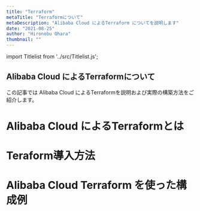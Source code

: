 ```yaml
---
title: "Terraform"
metaTitle: "Terraformについて"
metaDescription: "Alibaba Cloud によるTerraform についてを説明します"
date: "2021-08-25"
author: "Hironobu Ohara"
thumbnail: ""
---
```



import Titlelist from '../src/Titlelist.js';


<!-- 
query MyQuery {
  allMarkdownRemark(
    filter: {fileAbsolutePath: {regex: "/Terraform/"}}
    sort: {fields: fileAbsolutePath, order: ASC}
  ) {
    nodes {
      frontmatter {
        title
        metaTitle
        metaDescription
        date(formatString: "yyyy/MM/DD")
        author       
      }
      fileAbsolutePath
    }
  }
}
-->

## Alibaba Cloud によるTerraformについて

この記事では Alibaba Cloud によるTerraformを説明および実際の構築方法をご紹介します。      



# Alibaba Cloud によるTerraformとは

<Titlelist 
    metaTitle="00 Terraformとは何か"
    metaDescription="Alibab Cloud Terraform についてを説明します"
    url="https://sbopsv.github.io/cloud-tech/Terraform/Terraform00.what-is"
    imageurl="https://raw.githubusercontent.com/sbopsv/cloud-tech/master/content/Terraform/images/terraform_2.1.png"
    date="2021/05/10"
    author="Hironobu Ohara"
/>

# Teraform導入方法

<Titlelist 
    metaTitle="01 Terraform Install"
    metaDescription="Alibab Cloud TerraformのInstall方法を説明します"
    url="https://sbopsv.github.io/cloud-tech/Terraform/Terraform01.install"
    imageurl="https://raw.githubusercontent.com/sbopsv/cloud-tech/master/content/Terraform/images/terraform_2.4.png"
    date="2021/05/10"
    author="Hironobu Ohara"
/>

<Titlelist 
    metaTitle="02 サンプルプロジェクトの作成"
    metaDescription="Alibab Cloud Terraformサンプルプロジェクトの作成方法を説明します"
    url="https://sbopsv.github.io/cloud-tech/Terraform/Terraform02.sample-project"
    imageurl="https://raw.githubusercontent.com/sbopsv/cloud-tech/master/content/Terraform/images/terraform_5.3.png"
    date="2021/05/10"
    author="Hironobu Ohara"
/>

<Titlelist 
    metaTitle="03 サンプルプロジェクトの実行"
    metaDescription="Alibab Cloud Terraformサンプルプロジェクトの実行方法を説明します"
    url="https://sbopsv.github.io/cloud-tech/Terraform/Terraform03.run-terraform"
    imageurl="https://raw.githubusercontent.com/sbopsv/cloud-tech/master/content/Terraform/images/terraform_5.0.png"
    date="2021/05/10"
    author="Hironobu Ohara"
/>

<Titlelist 
    metaTitle="04 Terraformの文法について"
    metaDescription="Alibab Cloud Terraformの文法についてを説明します"
    url="https://sbopsv.github.io/cloud-tech/Terraform/Terraform04.program-syntax"
    imageurl="https://raw.githubusercontent.com/sbopsv/cloud-tech/master/content/Terraform/images/terraform_2.2.png"
    date="2021/05/10"
    author="Hironobu Ohara"
/>

<Titlelist 
    metaTitle="05 Dockerについて"
    metaDescription="Dockerについて、および活用方法を説明します"
    url="https://sbopsv.github.io/cloud-tech/Terraform/Terraform05.docker"
    imageurl="https://raw.githubusercontent.com/sbopsv/cloud-tech/master/content/Terraform/images/terraform_7.0.0.png"
    date="2021/05/10"
    author="Hironobu Ohara"
/>

<Titlelist 
    metaTitle="06 Terraform Muduleについて"
    metaDescription="Terraform の Moduleについてを説明します"
    url="https://sbopsv.github.io/cloud-tech/Terraform/ccccc"
    imageurl="https://raw.githubusercontent.com/sbopsv/cloud-tech/master/content/Terraform/images/terraform_2.4.png"
    date="2021/05/10"
    author="Hironobu Ohara"
/>

# Alibaba Cloud Terraform を使った構成例


<Titlelist 
    metaTitle="ssh踏み台サーバ"
    metaDescription="Alibab Cloud Terraformによるssh踏み台サーバの構築方法を説明します"
    url="https://sbopsv.github.io/cloud-tech/Terraform/Terraform11.case01.bastion-server"
    imageurl="https://raw.githubusercontent.com/sbopsv/cloud-tech/master/content/Terraform/images/terraform_17.1.1.png"
    date="2021/05/10"
    author="Hironobu Ohara"
/>

<Titlelist 
    metaTitle="SLBを利用したECSサーバ基盤"
    metaDescription="Alibab Cloud TerraformによるSLBを利用したECSサーバ基盤の構築方法を説明します"
    url="https://sbopsv.github.io/cloud-tech/Terraform/Terraform12.case02.SLB-service"
    imageurl="https://raw.githubusercontent.com/sbopsv/cloud-tech/master/content/Terraform/images/terraform_18.1.png"
    date="2021/05/10"
    author="Hironobu Ohara"
/>

<Titlelist 
    metaTitle="RDSを利用したECSサーバ基盤"
    metaDescription="Alibab Cloud TerraformによるRDSを利用したECSサーバ基盤の構築方法を説明します"
    url="https://sbopsv.github.io/cloud-tech/Terraform/Terraform13.case03.RDS-service"
    imageurl="https://raw.githubusercontent.com/sbopsv/cloud-tech/master/content/Terraform/images/terraform_19.1.1.png"
    date="2021/05/10"
    author="Hironobu Ohara"
/>

<Titlelist 
    metaTitle="Webアプリケーションの構築"
    metaDescription="Alibab Cloud TerraformによるWebアプリケーションの構築方法を説明します"
    url="https://sbopsv.github.io/cloud-tech/Terraform/Terraform14.case04.Web-application01"
    imageurl="https://raw.githubusercontent.com/sbopsv/cloud-tech/master/content/Terraform/images/terraform_21.1.png"
    date="2021/05/10"
    author="Hironobu Ohara"
/>

<Titlelist 
    metaTitle="高速コンテンツ配信Webサイトの構築"
    metaDescription="Alibab Cloud Terraformによる高速コンテンツ配信Webサイトの構築方法を説明します"
    url="https://sbopsv.github.io/cloud-tech/Terraform/Terraform15.case05.Web-application02"
    imageurl="https://raw.githubusercontent.com/sbopsv/cloud-tech/master/content/Terraform/images/terraform_22.1.png"
    date="2021/05/10"
    author="Hironobu Ohara"
/>

<Titlelist 
    metaTitle="オートスケーリングするWebアプリケーションの構築"
    metaDescription="Alibab Cloud TerraformによるオートスケーリングするWebアプリケーションの構築方法を説明します"
    url="https://sbopsv.github.io/cloud-tech/Terraform/Terraform16.case06.Web-application03"
    imageurl="https://raw.githubusercontent.com/sbopsv/cloud-tech/master/content/Terraform/images/terraform_23.1.png"
    date="2021/05/10"
    author="Hironobu Ohara"
/>




